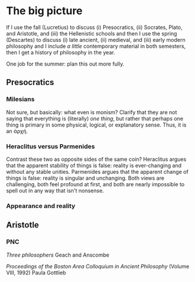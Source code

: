 # The big picture

If I use the fall (Lucretius) to discuss (i) Presocratics, (ii) Socrates, Plato, and Aristotle, and (iii) the Hellenistic schools and then I use the spring (Descartes) to discuss (i) late ancient, (ii) medieval, and (iii) early modern philosophy and I include *a little* contemporary material in both semesters, then I get a history of philosophy in the year.

One job for the summer: plan this out more fully.

## Presocratics

### Milesians

Not sure, but basically: what even is monism? Clarify that they are not saying that everything is (literally) *one thing*, but rather that perhaps one thing is primary in some physical, logical, or explanatory sense. Thus, it is an ἀρχή.

### Heraclitus versus Parmenides

Contrast these two as opposite sides of the same coin? Heraclitus argues that the apparent stability of things is false: reality is ever-changing and without any stable unities. Parmenides argues that the apparent change of things is false: reality is singular and unchanging. Both views are challenging, both feel profound at first, and both are nearly impossible to spell out in any way that isn't nonsense.

### Appearance and reality

## Aristotle

### PNC

*Three philosophers* Geach and Anscombe

*Proceedings of the Boston Area Colloquium in Ancient Philosophy* (Volume VIII, 1992) Paula Gottlieb
